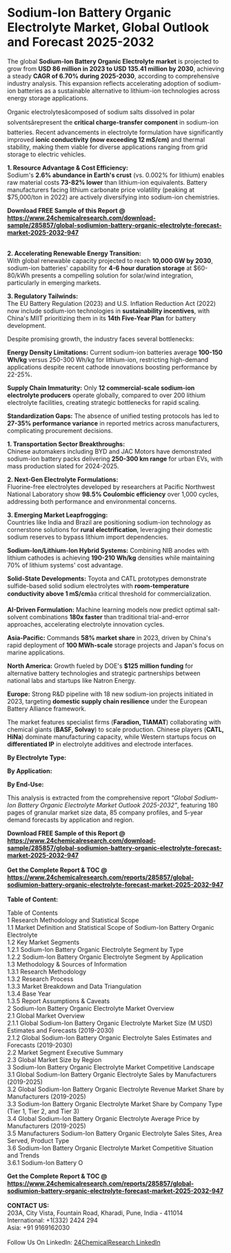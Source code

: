 <h1>Sodium-Ion Battery Organic Electrolyte Market, Global Outlook and Forecast 2025-2032</h1><p>The global <strong>Sodium-Ion Battery Organic Electrolyte market</strong> is projected to grow from <strong>USD 86 million in 2023 to USD 135.41 million by 2030</strong>, achieving a steady <strong>CAGR of 6.70% during 2025-2030</strong>, according to comprehensive industry analysis. This expansion reflects accelerating adoption of sodium-ion batteries as a sustainable alternative to lithium-ion technologies across energy storage applications.</p><p>Organic electrolytesâcomposed of sodium salts dissolved in polar solventsârepresent the <strong>critical charge-transfer component</strong> in sodium-ion batteries. Recent advancements in electrolyte formulation have significantly improved <strong>ionic conductivity (now exceeding 12 mS/cm)</strong> and thermal stability, making them viable for diverse applications ranging from grid storage to electric vehicles.</p><p><strong>1. Resource Advantage &amp; Cost Efficiency:</strong><br>
Sodium's <strong>2.6% abundance in Earth's crust</strong> (vs. 0.002% for lithium) enables raw material costs <strong>73-82% lower</strong> than lithium-ion equivalents. Battery manufacturers facing lithium carbonate price volatility (peaking at $75,000/ton in 2022) are actively diversifying into sodium-ion chemistries.</p><div><b>Download FREE Sample of this Report @ 
            <a href="https://www.24chemicalresearch.com/download-sample/285857/global-sodiumion-battery-organic-electrolyte-forecast-market-2025-2032-947">
            https://www.24chemicalresearch.com/download-sample/285857/global-sodiumion-battery-organic-electrolyte-forecast-market-2025-2032-947</a></b></div><br><p><strong>2. Accelerating Renewable Energy Transition:</strong><br>
With global renewable capacity projected to reach <strong>10,000 GW by 2030</strong>, sodium-ion batteries' capability for <strong>4-6 hour duration storage</strong> at $60-80/kWh presents a compelling solution for solar/wind integration, particularly in emerging markets.</p><p><strong>3. Regulatory Tailwinds:</strong><br>
The EU Battery Regulation (2023) and U.S. Inflation Reduction Act (2022) now include sodium-ion technologies in <strong>sustainability incentives</strong>, with China's MIIT prioritizing them in its <strong>14th Five-Year Plan</strong> for battery development.</p><p>Despite promising growth, the industry faces several bottlenecks:</p><p><strong>Energy Density Limitations:</strong> Current sodium-ion batteries average <strong>100-150 Wh/kg</strong> versus 250-300 Wh/kg for lithium-ion, restricting high-demand applications despite recent cathode innovations boosting performance by 22-25%.</p><p><strong>Supply Chain Immaturity:</strong> Only <strong>12 commercial-scale sodium-ion electrolyte producers</strong> operate globally, compared to over 200 lithium electrolyte facilities, creating strategic bottlenecks for rapid scaling.</p><p><strong>Standardization Gaps:</strong> The absence of unified testing protocols has led to <strong>27-35% performance variance</strong> in reported metrics across manufacturers, complicating procurement decisions.</p><p><strong>1. Transportation Sector Breakthroughs:</strong><br>
Chinese automakers including BYD and JAC Motors have demonstrated sodium-ion battery packs delivering <strong>250-300 km range</strong> for urban EVs, with mass production slated for 2024-2025.</p><p><strong>2. Next-Gen Electrolyte Formulations:</strong><br>
Fluorine-free electrolytes developed by researchers at Pacific Northwest National Laboratory show <strong>98.5% Coulombic efficiency</strong> over 1,000 cycles, addressing both performance and environmental concerns.</p><p><strong>3. Emerging Market Leapfrogging:</strong><br>
Countries like India and Brazil are positioning sodium-ion technology as cornerstone solutions for <strong>rural electrification</strong>, leveraging their domestic sodium reserves to bypass lithium import dependencies.</p><p><strong>Sodium-Ion/Lithium-Ion Hybrid Systems:</strong> Combining NIB anodes with lithium cathodes is achieving <strong>190-210 Wh/kg</strong> densities while maintaining 70% of lithium systems' cost advantage.</p><p><strong>Solid-State Developments:</strong> Toyota and CATL prototypes demonstrate sulfide-based solid sodium electrolytes with <strong>room-temperature conductivity above 1 mS/cm</strong>âa critical threshold for commercialization.</p><p><strong>AI-Driven Formulation:</strong> Machine learning models now predict optimal salt-solvent combinations <strong>180x faster</strong> than traditional trial-and-error approaches, accelerating electrolyte innovation cycles.</p><p><strong>Asia-Pacific:</strong> Commands <strong>58% market share</strong> in 2023, driven by China's rapid deployment of <strong>100 MWh-scale</strong> storage projects and Japan's focus on marine applications.</p><p><strong>North America:</strong> Growth fueled by DOE's <strong>$125 million funding</strong> for alternative battery technologies and strategic partnerships between national labs and startups like Natron Energy.</p><p><strong>Europe:</strong> Strong R&amp;D pipeline with 18 new sodium-ion projects initiated in 2023, targeting <strong>domestic supply chain resilience</strong> under the European Battery Alliance framework.</p><p>The market features specialist firms (<strong>Faradion, TIAMAT</strong>) collaborating with chemical giants (<strong>BASF, Solvay</strong>) to scale production. Chinese players (<strong>CATL, HiNa</strong>) dominate manufacturing capacity, while Western startups focus on <strong>differentiated IP</strong> in electrolyte additives and electrode interfaces.</p><p><strong>By Electrolyte Type:</strong></p><p><strong>By Application:</strong></p><p><strong>By End-Use:</strong></p><p>This analysis is extracted from the comprehensive report <em>"Global Sodium-Ion Battery Organic Electrolyte Market Outlook 2025-2032"</em>, featuring 180 pages of granular market size data, 85 company profiles, and 5-year demand forecasts by application and region.</p><div><b>Download FREE Sample of this Report @ 
            <a href="https://www.24chemicalresearch.com/download-sample/285857/global-sodiumion-battery-organic-electrolyte-forecast-market-2025-2032-947">
            https://www.24chemicalresearch.com/download-sample/285857/global-sodiumion-battery-organic-electrolyte-forecast-market-2025-2032-947</a></b></div><br><div><b>Get the Complete Report & TOC @ 
            <a href="https://www.24chemicalresearch.com/reports/285857/global-sodiumion-battery-organic-electrolyte-forecast-market-2025-2032-947">
            https://www.24chemicalresearch.com/reports/285857/global-sodiumion-battery-organic-electrolyte-forecast-market-2025-2032-947</a></b></div><br>
            <b>Table of Content:</b><p>Table of Contents<br />
1 Research Methodology and Statistical Scope<br />
1.1 Market Definition and Statistical Scope of Sodium-Ion Battery Organic Electrolyte<br />
1.2 Key Market Segments<br />
1.2.1 Sodium-Ion Battery Organic Electrolyte Segment by Type<br />
1.2.2 Sodium-Ion Battery Organic Electrolyte Segment by Application<br />
1.3 Methodology & Sources of Information<br />
1.3.1 Research Methodology<br />
1.3.2 Research Process<br />
1.3.3 Market Breakdown and Data Triangulation<br />
1.3.4 Base Year<br />
1.3.5 Report Assumptions & Caveats<br />
2 Sodium-Ion Battery Organic Electrolyte Market Overview<br />
2.1 Global Market Overview<br />
2.1.1 Global Sodium-Ion Battery Organic Electrolyte Market Size (M USD) Estimates and Forecasts (2019-2030)<br />
2.1.2 Global Sodium-Ion Battery Organic Electrolyte Sales Estimates and Forecasts (2019-2030)<br />
2.2 Market Segment Executive Summary<br />
2.3 Global Market Size by Region<br />
3 Sodium-Ion Battery Organic Electrolyte Market Competitive Landscape<br />
3.1 Global Sodium-Ion Battery Organic Electrolyte Sales by Manufacturers (2019-2025)<br />
3.2 Global Sodium-Ion Battery Organic Electrolyte Revenue Market Share by Manufacturers (2019-2025)<br />
3.3 Sodium-Ion Battery Organic Electrolyte Market Share by Company Type (Tier 1, Tier 2, and Tier 3)<br />
3.4 Global Sodium-Ion Battery Organic Electrolyte Average Price by Manufacturers (2019-2025)<br />
3.5 Manufacturers Sodium-Ion Battery Organic Electrolyte Sales Sites, Area Served, Product Type<br />
3.6 Sodium-Ion Battery Organic Electrolyte Market Competitive Situation and Trends<br />
3.6.1 Sodium-Ion Battery O</p><div><b>Get the Complete Report & TOC @ 
            <a href="https://www.24chemicalresearch.com/reports/285857/global-sodiumion-battery-organic-electrolyte-forecast-market-2025-2032-947">
            https://www.24chemicalresearch.com/reports/285857/global-sodiumion-battery-organic-electrolyte-forecast-market-2025-2032-947</a></b></div><br><b>CONTACT US:</b><br>
            203A, City Vista, Fountain Road, Kharadi, Pune, India - 411014<br>
            International: +1(332) 2424 294<br>
            Asia: +91 9169162030 <br><br>
            Follow Us On LinkedIn: <a href="https://www.linkedin.com/company/24chemicalresearch/">24ChemicalResearch LinkedIn</a>